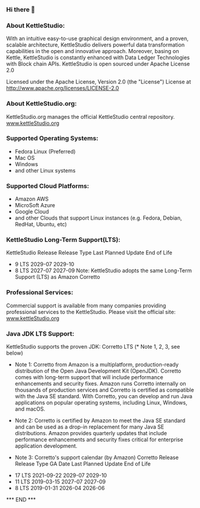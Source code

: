 ### Hi there 👋



### About KettleStudio:

With an intuitive easy-to-use graphical design environment, and a proven, scalable architecture, KettleStudio delivers powerful data transformation capabilities in the open and innovative approach. Moreover, basing on Kettle, KettleStudio is constantly enhanced with Data Ledger Technologies with Block chain APIs.  KettleStudio is open sourced under Apache License 2.0 

Licensed under the Apache License, Version 2.0 (the "License")
License at http://www.apache.org/licenses/LICENSE-2.0



### About KettleStudio.org:

KettleStudio.org manages the official KettleStudio central repository.
www.kettleStudio.org



### Supported Operating Systems:

- Fedora Linux (Preferred)
- Mac OS
- Windows
- and other Linux systems



### Supported Cloud Platforms:
- Amazon AWS
- MicroSoft Azure
- Google Cloud
- and other Clouds that support Linux instances (e.g. Fedora, Debian, RedHat, Ubuntu, etc)


### KettleStudio Long-Term Support(LTS): 

KettleStudio Release      Release Type      Last Planned Update      End of Life
- 9                         LTS               2029-07                  2029-10
- 8                         LTS               2027-07                  2027-09
Note: KettleStudio adopts the same Long-Term Support (LTS) as Amazon Corretto



### Professional Services:

Commercial support is available from many companies providing professional services to the KettleStudio.
Please visit the official site: www.kettleStudio.org



### Java JDK LTS Support:
KettleStudio supports the proven JDK: Corretto LTS (* Note 1, 2, 3, see below)

* Note 1:
Corretto from Amazon is a multiplatform, production-ready distribution of the Open Java Development Kit (OpenJDK). Corretto comes with long-term support that will include performance enhancements and security fixes. Amazon runs Corretto internally on thousands of production services and Corretto is certified as compatible with the Java SE standard. With Corretto, you can develop and run Java applications on popular operating systems, including Linux, Windows, and macOS.

* Note 2:
Corretto is certified by Amazon to meet the Java SE standard and can be used as a drop-in replacement for many Java SE distributions. Amazon provides quarterly updates that include performance enhancements and security fixes critical for enterprise application development.

* Note 3:
Corretto's support calendar (by Amazon)
Corretto Release      Release Type      GA Date        Last Planned Update      End of Life
- 17                    LTS               2021-09-22     2029-07                  2029-10
- 11                    LTS               2019-03-15     2027-07                  2027-09
- 8                     LTS               2019-01-31     2026-04                  2026-06

*** END ***
